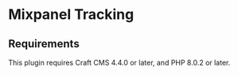 # Mixpanel Tracking



## Requirements

This plugin requires Craft CMS 4.4.0 or later, and PHP 8.0.2 or later.

